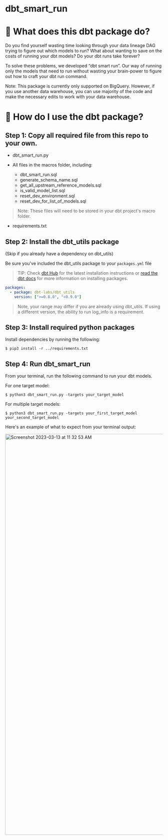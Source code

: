 # dbt_smart_run
# 📣 What does this dbt package do?
Do you find yourself wasting time looking through your data lineage DAG trying to figure out which models to run?  What about wanting to save on the costs of running your dbt models? Do your dbt runs take forever?

To solve these problems, we developed “dbt smart run”.  Our way of running only the models that need to run without wasting your brain-power to figure out how to craft your dbt run command. 

Note: This package is currently only supported on BigQuery.  However, if you use another data warehouse, you can use majority of the code and make the necessary edits to work with your data warehouse.

# 🎯 How do I use the dbt package?
## Step 1: Copy all required file from this repo to your own.

+ dbt_smart_run.py

+ All files in the macros folder, including:
  + dbt_smart_run.sql
  + generate_schema_name.sql
  + get_all_upstream_reference_models.sql
  + is_valid_model_list.sql
  + reset_dev_environment.sql
  + reset_dev_for_list_of_models.sql

> Note: These files will need to be stored in your dbt project's macro folder.

+ requirements.txt

## Step 2: Install the dbt_utils package
(Skip if you already have a dependency on dbt_utils)

Be sure you've included the dbt_utils package to your `packages.yml` file
> TIP: Check [dbt Hub](https://hub.getdbt.com/) for the latest installation instructions or [read the dbt docs](https://docs.getdbt.com/docs/package-management) for more information on installing packages.
```yaml
packages:
  - package: dbt-labs/dbt_utils
    version: [">=0.8.0", "<0.9.0"]
```
> Note, your range may differ if you are already using dbt_utils. If using a different version, the ability to run log_info is a requirement.

## Step 3: Install required python packages
Install dependencies by running the following:
 ```
 $ pip3 install -r ../requirements.txt
 ```

## Step 4: Run dbt_smart_run
From your terminal, run the following command to run your dbt models. 

For one target model:
```
$ python3 dbt_smart_run.py -targets your_target_model
```

For multiple target models:
```
$ python3 dbt_smart_run.py -targets your_first_target_model your_second_target_model
```

Here's an example of what to expect from your terminal output:

<img width="1282" alt="Screenshot 2023-03-13 at 11 32 53 AM" src="https://user-images.githubusercontent.com/54283769/225139201-0901cb84-7361-4c27-891d-9c66f540ad44.png">
